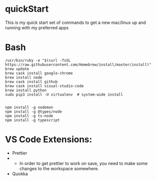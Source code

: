 # quickStart
This is my quick start set of commands to get a new mac/linux up and running with my preferred apps

# Bash
```
/usr/bin/ruby -e "$(curl -fsSL https://raw.githubusercontent.com/Homebrew/install/master/install)"
brew update
brew cask install google-chrome
brew install node
brew cask install github
brew cask install visual-studio-code
brew install python
sudo pip3 install -U virtualenv  # system-wide install


npm install -g nodemon
npm install -g @types/node
npm install -g ts-node
npm install -g typescript

```

# VS Code Extensions:
* Prettier
* * In order to get prettier to work on save, you need to make some changes to the workspace somewhere. 
* Quokka
